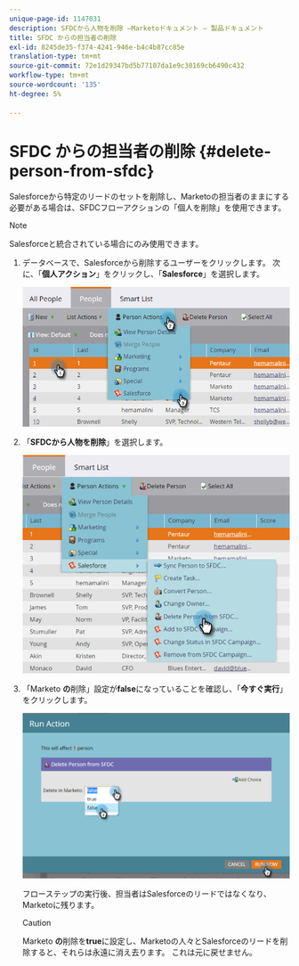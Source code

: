 ```yaml
---
unique-page-id: 1147031
description: SFDCから人物を削除 —Marketoドキュメント — 製品ドキュメント
title: SFDC からの担当者の削除
exl-id: 8245de35-f374-4241-946e-b4c4b87cc85e
translation-type: tm+mt
source-git-commit: 72e1d29347bd5b77107da1e9c30169cb6490c432
workflow-type: tm+mt
source-wordcount: '135'
ht-degree: 5%

---
```


# SFDC からの担当者の削除 {#delete-person-from-sfdc}

Salesforceから特定のリードのセットを削除し、Marketoの担当者のままにする必要がある場合は、SFDCフローアクションの「個人を削除」を使用できます。

>[!NOTE]
>
>Salesforceと統合されている場合にのみ使用できます。

1. データベースで、Salesforceから削除するユーザーをクリックします。 次に、「**個人アクション**」をクリックし、「**Salesforce**」を選択します。

   ![](assets/person-actions-salesforce.png)

1. 「**SFDCから人物を削除**」を選択します。

   ![](assets/delete-person-from-sfdc.png)

1. 「Marketo **の**&#x200B;削除」設定が&#x200B;**false**&#x200B;になっていることを確認し、「**今すぐ実行**」をクリックします。

   ![](assets/run-action-delete-lead-from-sfdc.png)

   フローステップの実行後、担当者はSalesforceのリードではなくなり、Marketoに残ります。

   >[!CAUTION]
   >
   >Marketo **の**&#x200B;削除を&#x200B;**true**&#x200B;に設定し、Marketoの人々とSalesforceのリードを削除すると、それらは永遠に消え去ります。 これは元に戻せません。

